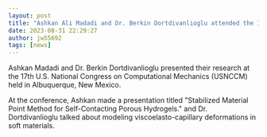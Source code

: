 ```yaml
---
layout: post
title: "Ashkan Ali Madadi and Dr. Berkin Dortdivanlioglu attended the 17th USNCCM conference"
date: 2023-08-31 22:29:27
author: jw55692
tags: [news]
---
```


Ashkan Madadi and Dr. Berkin Dortdivanlioglu presented their research at the
17th U.S. National Congress on Computational Mechanics (USNCCM) held in
Albuquerque, New Mexico.

At the conference, Ashkan made a presentation titled "Stabilized Material
Point Method for Self-Contacting Porous Hydrogels." and Dr. Dortdivanlioglu
talked about modeling viscoelasto-capillary deformations in soft materials.
